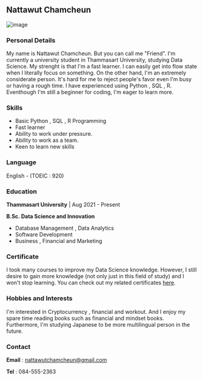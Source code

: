 ## Nattawut Chamcheun
![image](https://img.in.th/images/565e0a3cc9abe8e5c4b394b5ce57f940.jpg)


### Personal Details

My name is Nattawut Chamcheun. But you can call me "Friend". I'm currently a university student in Thammasart University, studying Data Science. My strenght is that I'm a fast learner. I can easily get into flow state when I literally focus on something. On the other hand, I'm an extremely considerate person. It's hard for me to reject people's favor even I'm busy or having a rough time. I have experienced using Python , SQL , R. Eventhough I'm still a beginner for coding, I'm eager to learn more.

### Skills

- Basic Python , SQL , R Programming
- Fast learner
- Ability to work under pressure.
- Ability to work as a team.
- Keen to learn new skills

### Language
  
English - (TOEIC : 920)

### Education
  
**Thammasart University** | Aug 2021 - Present
   
**B.Sc. Data Science and Innovation**
   
- Database Management , Data Analytics
- Software Development
- Business , Financial and Marketing

### Certificate

I took many courses to improve my Data Science knowledge.
However, I still desire to gain more knowledge (not only just in this field of study) and I won't stop learning.
You can check out my related certificates [here](https://drive.google.com/drive/u/0/folders/1YldtjG_ri4yjCcnyNDO431PY4XQo3ioj).
 
### Hobbies and Interests

I'm interested in Cryptocurrency , financial and workout.
And I enjoy my spare time reading books such as financial and mindset books.
Furthermore, I'm studying Japanese to be more multilingual person in the future.

### Contact

**Email** : nattawutchamcheun@gmail.com

**Tel** : 084-555-2363

